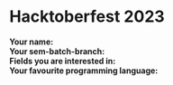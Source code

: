 # Hacktoberfest 2023

**Your name:**  
**Your sem-batch-branch:**  
**Fields you are interested in:**  
**Your favourite programming language:**
